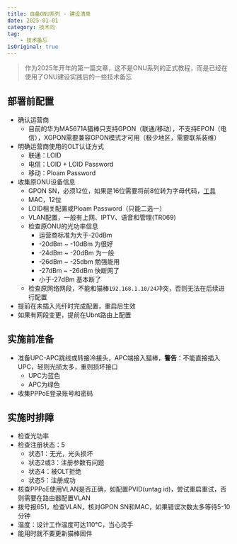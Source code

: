 ```yaml
---
title: 自备ONU系列 - 建设清单
date: 2025-01-01
category: 技术向
tag:
    - 技术备忘
isOriginal: true
---
```


> 作为2025年开年的第一篇文章，这不是ONU系列的正式教程，而是已经在使用了ONU建设实践后的一些技术备忘

<!-- more -->

## 部署前配置

- 确认运营商
  - 目前的华为MA5671A猫棒只支持GPON（联通/移动），不支持EPON（电信），XGPON需要兼容GPON模式才可用（极少地区，需要联系装维）
- 明确运营商使用的OLT认证方式
  - 联通：LOID
  - 电信：LOID + LOID Password
  - 移动：Ploam Password
- 收集原ONU设备信息
  - GPON SN，必须12位，如果是16位需要将前8位转为字母代码，[工具](https://www.sojson.com/hexadecimal.html)
  - MAC，12位
  - LOID相关配置或Ploam Password（只能二选一）
  - VLAN配置，一般有上网、IPTV、语音和管理(TR069)
  - 检查原ONU的光功率信息
    - 运营商标准为大于-20dBm
    - -20dBm ~ -10dBm 为很好
    - -24dBm ~ -20dBm 为一般
    - -26dBm ~ -25dbm 勉强能用
    - -27dBm ~ -26dBm 快断网了
    - 小于-27dBm 基本断了
  - 检查原网络网段，不能和猫棒`192.168.1.10/24`冲突，否则无法在后续进行配置
- 提前在未插入光纤时完成配置，重启后生效
- 如果有网段变更，提前在Ubnt路由上配置

## 实施前准备

- 准备UPC-APC跳线或转接冷接头，APC端接入猫棒，**警告**：不能直接插入UPC，轻则光损太多，重则损坏接口
  - UPC为蓝色
  - APC为绿色
- 收集PPPoE登录账号和密码

## 实施时排障

- 检查光功率
- 检查注册状态：5
  - 状态1：无光，光头损坏
  - 状态2或3：注册参数有问题
  - 状态4：被OLT拒绝
  - 状态5：注册成功
- 核查PPPoE使用VLAN是否正确，如配置PVID(untag id)，尝试重启重试，否则需要在路由器配置VLAN
- 拨号报651，检查VLAN，核对GPON SN和MAC，如果错误次数太多等待5-10分钟
- 温度：设计工作温度可达110℃，当心烫手
- 能用时就不要更新猫棒固件
